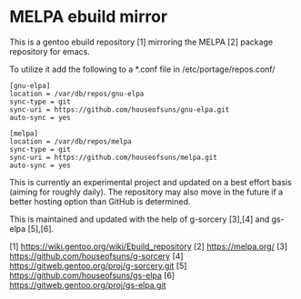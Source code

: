 # MELPA ebuild mirror

This is a gentoo ebuild repository [1] mirroring the MELPA [2]
package repository for emacs.

To utilize it add the following to a *.conf file in
/etc/portage/repos.conf/

```
[gnu-elpa]
location = /var/db/repos/gnu-elpa
sync-type = git
sync-uri = https://github.com/houseofsuns/gnu-elpa.git
auto-sync = yes

[melpa]
location = /var/db/repos/melpa
sync-type = git
sync-uri = https://github.com/houseofsuns/melpa.git
auto-sync = yes
```

This is currently an experimental project and updated on a best effort
basis (aiming for roughly daily). The repository may also move in the
future if a better hosting option than GitHub is determined.

This is maintained and updated with the help of g-sorcery [3],[4] and
gs-elpa [5],[6].

[1] https://wiki.gentoo.org/wiki/Ebuild_repository
[2] https://melpa.org/
[3] https://github.com/houseofsuns/g-sorcery
[4] https://gitweb.gentoo.org/proj/g-sorcery.git
[5] https://github.com/houseofsuns/gs-elpa
[6] https://gitweb.gentoo.org/proj/gs-elpa.git
